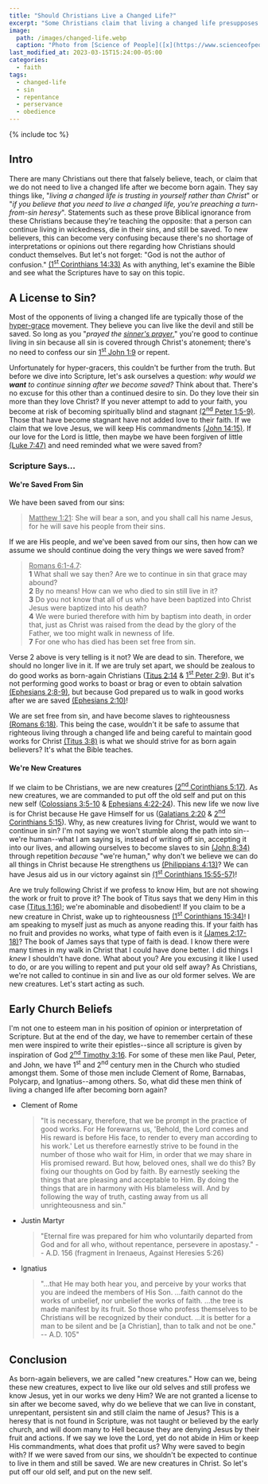 ```yaml
---
title: "Should Christians Live a Changed Life?"
excerpt: "Some Christians claim that living a changed life presupposes a "turning-from-sin" heresy, but is this true?"
image: 
  path: /images/changed-life.webp
  caption: "Photo from [Science of People]([x](https://www.scienceofpeople.com/how-to-change/))"
last_modified_at: 2023-03-15T15:24:00-05:00
categories:
  - faith
tags: 
  - changed-life
  - sin
  - repentance
  - perservance
  - obedience
---
```


{% include toc %}

## Intro
There are many Christians out there that falsely believe, teach, or claim that we do not need to live a changed life after we become born again. They say things like, "*living a changed life is trusting in yourself rather than Christ*" or "*if you believe that you need to live a changed life, you're preaching a turn-from-sin heresy*". Statements such as these prove Biblical ignorance from these Christians because they're teaching the opposite: that a person can continue living in wickedness, die in their sins, and still be saved. To new believers, this can become very confusing because there's no shortage of interpretations or opinions out there regarding how Christians should conduct themselves. But let's not forget: "God is not the author of confusion." [(1<sup>st</sup> Corinthians 14:33)](https://www.biblegateway.com/passage/?search=1%20Corinthians%2014%3A33&version=KJV) As with anything, let's examine the Bible and see what the Scriptures have to say on this topic.

## A License to Sin?
Most of the opponents of living a changed life are typically those of the [hyper-grace](https://www.gotquestions.org/hyper-grace.html) movement. They believe you can live like the devil and still be saved. So long as you "*prayed the [sinner's prayer](https://www.exagora.me/heresy/a-dangerous-prayer/)*," you're good to continue living in sin because all sin is covered through Christ's atonement; there's no need to confess our sin [1<sup>st</sup> John 1:9](https://www.biblegateway.com/passage/?search=1%20John%201%3A9&version=ESV) or repent.

Unfortunately for hyper-gracers, this couldn't be further from the truth. But before we dive into Scripture, let's ask ourselves a question: *why would we **want** to continue sinning after we become saved?* Think about that. There's no excuse for this other than a continued desire to sin. Do they love their sin more than they love Christ? If you never attempt to add to your faith, you become at risk of becoming spiritually blind and stagnant [(2<sup>nd</sup> Peter 1:5-9)](https://www.biblegateway.com/passage/?search=2+Peter+1%3A5-9&version=ESV). Those that have become stagnant have not added love to their faith. If we claim that we love Jesus, we will keep His commandments [(John 14:15)](https://www.biblegateway.com/passage/?search=John%2014%3A15&version=ESV). If our love for the Lord is little, then maybe we have been forgiven of little [(Luke 7:47)](https://www.biblegateway.com/passage/?search=Luke%207%3A47&version=ESV) and need reminded what we were saved from? 

### Scripture Says...
#### We're Saved From Sin
We have been saved from our sins:

> <u>Matthew 1:21</u>: She will bear a son, and you shall call his name Jesus, for he will save his people from their sins.

If we are His people, and we've been saved from our sins, then how can we assume we should continue doing the very things we were saved from?

> <u>Romans 6:1-4,7</u>:<br>
> **1** What shall we say then? Are we to continue in sin that grace may abound? <br>
> **2** By no means! How can we who died to sin still live in it? <br>
> **3** Do you not know that all of us who have been baptized into Christ Jesus were baptized into his death? <br>
> **4** We were buried therefore with him by baptism into death, in order that, just as Christ was raised from the dead by the glory of the Father, we too might walk in newness of life.<br>
> **7** For one who has died has been set free from sin. 

Verse 2 above is very telling is it not? We are dead to sin. Therefore, we should no longer live in it. If we are truly set apart, we should be zealous to do good works as born-again Christians ([Titus 2:14](https://www.biblegateway.com/passage/?search=Titus%202%3A14&version=KJV) & [1<sup>st</sup> Peter 2:9](https://www.biblegateway.com/passage/?search=1%20Peter%202%3A9&version=KJV)). But it's not performing good works to boast or brag or even to obtain salvation [(Ephesians 2:8-9)](https://www.biblegateway.com/passage/?search=ephesians+2%3A8-9&version=KJV), but because God prepared us to walk in good works after we are saved [(Ephesians 2:10)](https://www.biblegateway.com/passage/?search=ephesians+2%3A10&version=KJV)! 

We are set free from sin, and have become slaves to righteousness [(Romans 6:18)](https://www.biblegateway.com/passage/?search=Romans%206%3A18&version=ESV). This being the case, wouldn't it be safe to assume that righteous living through a changed life and being careful to maintain good works for Christ [(Titus 3:8)](https://www.biblegateway.com/passage/?search=Titus%203%3A8&version=KJV) is what we should strive for as born again believers? It's what the Bible teaches.

#### We're New Creatures
If we claim to be Christians, we are new creatures [(2<sup>nd</sup> Corinthians 5:17)](https://www.biblegateway.com/passage/?search=2%20Corinthians%205%3A17&version=KJV). As new creatures, we are commanded to put off the old self and put on this new self ([Colossians 3:5-10](https://www.biblegateway.com/passage/?search=Colossians+3%3A5-10&version=ESV) & [Ephesians 4:22-24](https://www.biblegateway.com/passage/?search=ephesians+4%3A22-24&version=ESV)). This new life we now live is for Christ because He gave Himself for us ([Galatians 2:20](https://www.biblegateway.com/passage/?search=galatians+2%3A20&version=ESV) & [2<sup>nd</sup> Corinthians 5:15](https://www.biblegateway.com/passage/?search=2+corinthians+5%3A15&version=KJV)). Why, as new creatures living for Christ, would we want to continue in sin? I'm not saying we won't stumble along the path into sin--we're human--what I am saying is, instead of writing off sin, accepting it into our lives, and allowing ourselves to become slaves to sin [(John 8:34)](https://www.biblegateway.com/passage/?search=John%208%3A34&version=ESV) through repetition *because* "we're human," why don't we believe we can do all things in Christ because He strengthens us [(Philippians 4:13)](https://www.biblegateway.com/passage/?search=Philippians+4%3A13&version=KJV)? We can have Jesus aid us in our victory against sin [(1<sup>st</sup> Corinthians 15:55-57)](https://www.biblegateway.com/passage/?search=1+Corinthians+15%3A55-57&version=ESV)!

Are we truly following Christ if we profess to know Him, but are not showing the work or fruit to prove it? The book of Titus says that we deny Him in this case [(Titus 1:16)](https://www.biblegateway.com/passage/?search=titus+1%3A16&version=KJV); we're abominable and disobedient! If you claim to be a new creature in Christ, wake up to righteousness [(1<sup>st</sup> Corinthians 15:34)](https://www.biblegateway.com/passage/?search=1+corinthians+15%3A34&version=KJV)! I am speaking to myself just as much as anyone reading this. If your faith has no fruit and provides no works, what type of faith even is it [(James 2:17-18)](https://www.biblegateway.com/passage/?search=james+2%3A17-18&version=KJV)? The book of James says that type of faith is dead. I know there were many times in my walk in Christ that I could have done better. I did things I *knew* I shouldn't have done. What about you? Are you excusing it like I used to do, or are you willing to repent and put your old self away? As Christians, we're not called to continue in sin and live as our old former selves. We are new creatures. Let's start acting as such.

## Early Church Beliefs
I'm not one to esteem man in his position of opinion or interpretation of Scripture. But at the end of the day, we have to remember certain of these men were inspired to write their epistles--since all scripture is given by inspiration of God [2<sup>nd</sup> Timothy 3:16](https://www.biblegateway.com/passage/?search=2%20Timothy%203%3A16&version=KJV). For some of these men like Paul, Peter, and John, we have 1<sup>st</sup> and 2<sup>nd</sup> century men in the Church who studied amongst them. Some of those men include Clement of Rome, Barnabas, Polycarp, and Ignatius--among others. So, what did these men think of living a changed life after becoming born again?

  * Clement of Rome
    > "It is necessary, therefore, that we be prompt in the practice of good works. For He forewarns us, 'Behold, the Lord comes and His reward is before His face, to render to every man according to his work.' Let us therefore earnestly strive to be found in the number of those who wait for Him, in order that we may share in His promised reward. But how, beloved ones, shall we do this? By fixing our thoughts on God by faith. By earnestly seeking the things that are pleasing and acceptable to Him. By doing the things that are in harmony with His blameless will. And by following the way of truth, casting away from us all unrighteousness and sin."

  * Justin Martyr
    > "Eternal fire was prepared for him who voluntarily departed from God and for all who, without repentance, persevere in apostasy." -- A.D. 156 (fragment in Irenaeus, Against Heresies 5:26)

  * Ignatius
    > "...that He may both hear you, and perceive by your works that you are indeed the members of His Son. ...faith cannot do the works of unbelief, nor unbelief the works of faith. ...the tree is made manifest by its fruit. So those who profess themselves to be Christians will be recognized by their conduct. ...it is better for a man to be silent and be [a Christian], than to talk and not be one." -- A.D. 105"


## Conclusion
As born-again believers, we are called "new creatures." How can we, being these new creatures, expect to live like our old selves and still profess we know Jesus, yet in our works we deny Him? We are not granted a license to sin after we become saved, why do we believe that we can live in constant, unrepentant, persistent sin and still claim the name of Jesus? This is a heresy that is not found in Scripture, was not taught or believed by the early church, and will doom many to Hell because they are denying Jesus by their fruit and actions. If we say we love the Lord, yet do not abide in Him or keep His commandments, what does that profit us? Why were saved to begin with? If we were saved from our sins, we shouldn't be expected to continue to live in them and still be saved. We are new creatures in Christ. So let's put off our old self, and put on the new self.
